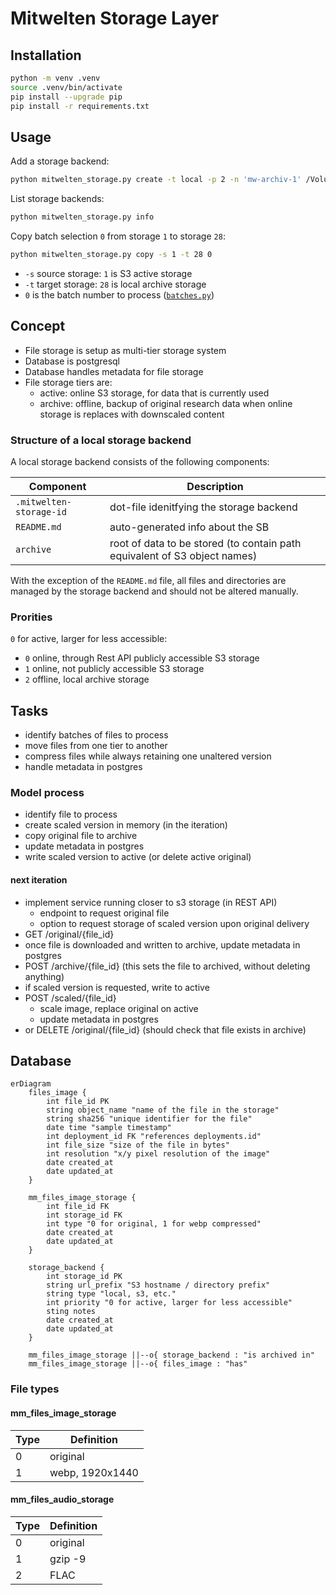 # Mitwelten Storage Layer

## Installation

```bash
python -m venv .venv
source .venv/bin/activate
pip install --upgrade pip
pip install -r requirements.txt
```

## Usage

Add a storage backend:

```bash
python mitwelten_storage.py create -t local -p 2 -n 'mw-archiv-1' /Volumes/mw-archiv-1
```

List storage backends:

```bash
python mitwelten_storage.py info
```

Copy batch selection `0` from storage `1` to storage `28`:

```bash
python mitwelten_storage.py copy -s 1 -t 28 0
```

- `-s` source storage: `1` is S3 active storage
- `-t` target storage: `28` is local archive storage
- `0` is the batch number to process ([`batches.py`](batches.py))

## Concept

- File storage is setup as multi-tier storage system
- Database is postgresql
- Database handles metadata for file storage
- File storage tiers are:
  - active: online S3 storage, for data that is currently used
  - archive: offline, backup of original research data when online storage is replaces with downscaled content

### Structure of a local storage backend

A local storage backend consists of the following components:

| Component               | Description                                                               |
| ----------------------- | ------------------------------------------------------------------------- |
| `.mitwelten-storage-id` | dot-file idenitfying the storage backend                                  |
| `README.md`             | auto-generated info about the SB                                          |
| `archive`               | root of data to be stored (to contain path equivalent of S3 object names) |

With the exception of the `README.md` file, all files and directories are managed by the storage backend
and should not be altered manually.

### Prorities

`0` for active, larger for less accessible:

- `0` online, through Rest API publicly accessible S3 storage
- `1` online, not publicly accessible S3 storage
- `2` offline, local archive storage

## Tasks

- identify batches of files to process
- move files from one tier to another
- compress files while always retaining one unaltered version
- handle metadata in postgres

### Model process

- identify file to process
- create scaled version in memory (in the iteration)
- copy original file to archive
- update metadata in postgres
- write scaled version to active (or delete active original)

#### next iteration

- implement service running closer to s3 storage (in REST API)
  - endpoint to request original file
  - option to request storage of scaled version upon original delivery
- GET /original/{file_id}
- once file is downloaded and written to archive, update metadata in postgres
- POST /archive/{file_id} (this sets the file to archived, without deleting anything)
- if scaled version is requested, write to active
- POST /scaled/{file_id}
  - scale image, replace original on active
  - update metadata in postgres
- or DELETE /original/{file_id} (should check that file exists in archive)

## Database

```mermaid
erDiagram
    files_image {
        int file_id PK
        string object_name "name of the file in the storage"
        string sha256 "unique identifier for the file"
        date time "sample timestamp"
        int deployment_id FK "references deployments.id"
        int file_size "size of the file in bytes"
        int resolution "x/y pixel resolution of the image"
        date created_at
        date updated_at
    }

    mm_files_image_storage {
        int file_id FK
        int storage_id FK
        int type "0 for original, 1 for webp compressed"
        date created_at
        date updated_at
    }

    storage_backend {
        int storage_id PK
        string url_prefix "S3 hostname / directory prefix"
        string type "local, s3, etc."
        int priority "0 for active, larger for less accessible"
        sting notes
        date created_at
        date updated_at
    }

    mm_files_image_storage ||--o{ storage_backend : "is archived in"
    mm_files_image_storage ||--o{ files_image : "has"
```

### File types

#### mm_files_image_storage

| Type | Definition      |
| ---- | --------------- |
| 0    | original        |
| 1    | webp, 1920x1440 |

#### mm_files_audio_storage

| Type | Definition |
| ---- | ---------- |
| 0    | original   |
| 1    | gzip -9    |
| 2    | FLAC       |
